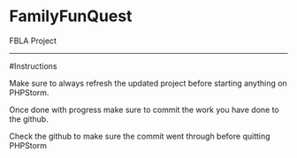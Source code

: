 # FamilyFunQuest
FBLA Project

--------------------------------------------------------------------------------------

#Instructions

Make sure to always refresh the updated project before starting anything on PHPStorm.

Once done with progress make sure to commit the work you have done to the github.

Check the github to make sure the commit went through before quitting PHPStorm
